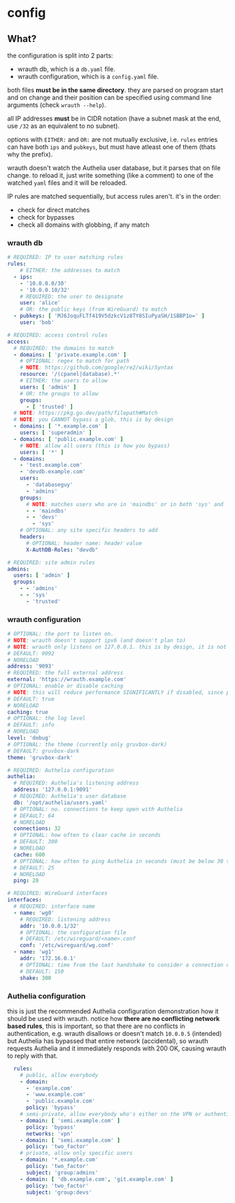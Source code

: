 # config

## What?

the configuration is split into 2 parts:
- wrauth db, which is a `db.yaml` file.
- wrauth configuration, which is a `config.yaml` file.

both files **must be in the same directory**. they are parsed on program start and on change and their position can be specified using command line arguments (check `wrauth --help`).  

all IP addresses **must** be in CIDR notation (have a subnet mask at the end, use `/32` as an equivalent to no subnet).

options with `EITHER:` and `OR:` are not mutually exclusive, i.e. `rules` entries can have both `ips` and `pubkeys`, but must have atleast one of them (thats why the prefix).

wrauth doesn't watch the Authelia user database, but it parses that on file change. to reload it, just write something (like a comment) to one of the watched `yaml` files and it will be reloaded.

IP rules are matched sequentially, but access rules aren't. it's in the order:
- check for direct matches
- check for bypasses
- check all domains with globbing, if any match

### wrauth db

```yaml
# REQUIRED: IP to user matching rules
rules:
    # EITHER: the addresses to match
  - ips:
    - '10.0.0.0/30'
    - '10.0.0.10/32'
    # REQUIRED: the user to designate
    user: 'alice'
    # OR: the public keys (from WireGuard) to match
  - pubkeys: [ 'MJ6JoquFLTf419V5dzkcV1z8TY8SIuPyaSH/1SBBP1o=' ]
    user: 'bob'

# REQUIRED: access control rules
access:
  # REQUIRED: the domains to match
  - domains: [ 'private.example.com' ]
    # OPTIONAL: regex to match for path
    # NOTE: https://github.com/google/re2/wiki/Syntax
    resource: '/(cpanel|database).*'
    # EITHER: the users to allow
    users: [ 'admin' ]
    # OR: the groups to allow
    groups:
      - [ 'trusted' ]
  # NOTE: https://pkg.go.dev/path/filepath#Match
  # NOTE: you CANNOT bypass a glob, this is by design
  - domains: [ '*.example.com' ]
    users: [ 'superadmin' ]
  - domains: [ 'public.example.com' ]
    # NOTE: allow all users (this is how you bypass)
    users: [ '*' ]
  - domains: 
    - 'test.example.com'
    - 'devdb.example.com'
    users: 
      - 'databaseguy'
      - 'admins'
    groups:
      # NOTE: matches users who are in 'maindbs' or in both 'sys' and 'devs'
      - - 'maindbs'
      - - 'devs' 
        - 'sys'
    # OPTIONAL: any site specific headers to add
    headers:
      # OPTIONAL: header name: header value
      X-AuthDB-Roles: "devdb"

# REQUIRED: site admin rules
admins:
  users: [ 'admin' ]
  groups:
    - - 'admins'
    - - 'sys'
      - 'trusted'
```

### wrauth configuration

```yaml
# OPTIONAL: the port to listen on.
# NOTE: wrauth doesn't support ipv6 (and doesn't plan to)
# NOTE: wrauth only listens on 127.0.0.1. this is by design, it is not meant to be used outside of a reverse proxy.
# DEFAULT: 9092
# NORELOAD
address: '9093'
# REQUIRED: the full external address
external: 'https://wrauth.example.com'
# OPTIONAL: enable or disable caching
# NOTE: this will reduce performance SIGNIFICANTLY if disabled, since proxying Authelia directly reduces performance by ~40%
# DEFAULT: true
# NORELOAD
caching: true
# OPTIONAL: the log level 
# DEFAULT: info
# NORELOAD
level: 'debug'
# OPTIONAL: the theme (currently only gruvbox-dark)
# DEFAULT: gruvbox-dark
theme: 'gruvbox-dark'

# REQUIRED: Authelia configuration
authelia:
  # REQUIRED: Authelia's listening address
  address: '127.0.0.1:9091'
  # REQUIRED: Authelia's user database
  db: '/opt/authelia/users.yaml'
  # OPTIONAL: no. connections to keep open with Authelia
  # DEFAULT: 64
  # NORELOAD
  connections: 32
  # OPTIONAL: how often to clear cache in seconds
  # DEFAULT: 300
  # NORELOAD
  cache: 600
  # OPTIONAL: how often to ping Authelia in seconds (must be below 30 to keep connections alive)
  # DEFAULT: 25
  # NORELOAD
  ping: 28

# REQUIRED: WireGuard interfaces
interfaces:
  # REQUIRED: interface name
  - name: 'wg0'
    # REQUIRED: listening address
    addr: '10.0.0.1/32'
    # OPTIONAL: the configuration file
    # DEFAULT: /etc/wireguard/<name>.conf
    conf: '/etc/wireguard/wg.conf'
  - name: 'wg1'
    addr: '172.16.0.1'
    # OPTIONAL: time from the last handshake to consider a connection closed
    # DEFAULT: 150
    shake: 300
```

### Authelia configuration

this is just the recommended Authelia configuration demonstration how it should be used with wrauth. notice how **there are no conflicting network based rules**, this is important, so that there are no conflicts in authentication, e.g. wrauth disallows or doesn't match `10.0.0.5` (intended) but Authelia has bypassed that entire network (accidental), so wrauth requests Authelia and it immediately responds with 200 OK, causing wrauth to reply with that.

```yaml
  rules:
    # public, allow everybody
    - domain:
      - 'example.com'
      - 'www.example.com'
      - 'public.example.com'
      policy: 'bypass'
    # semi-private, allow everybody who's either on the VPN or authenticated
    - domain: [ 'semi.example.com' ]
      policy: 'bypass'
      networks: 'vpn'
    - domain: [ 'semi.example.com' ]
      policy: 'two_factor'
    # private, allow only specific users
    - domain: '*.example.com'
      policy: 'two_factor'
      subject: 'group:admins' 
    - domain: [ 'db.example.com', 'git.example.com' ]
      policy: 'two_factor'
      subject: 'group:devs'
```